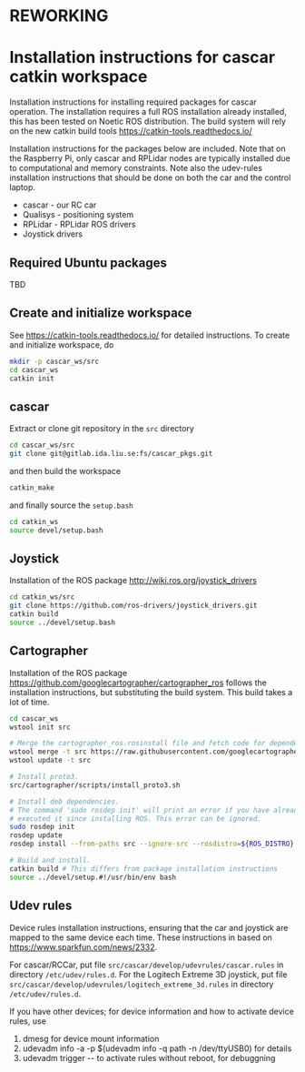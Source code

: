 # REWORKING

# Installation instructions for cascar catkin workspace
Installation instructions for installing required packages for cascar operation. The installation requires a full ROS installation already installed, this has been tested on Noetic ROS distribution. The build system will rely on the new catkin build tools https://catkin-tools.readthedocs.io/

Installation instructions for the packages below are included. Note that on the Raspberry Pi, only cascar and RPLidar nodes are typically installed due to computational and memory constraints. Note also the udev-rules installation instructions that should be done on both the car and the control laptop.

* cascar - our RC car
* Qualisys - positioning system
* RPLidar - RPLidar ROS drivers
* Joystick drivers

## Required Ubuntu packages
TBD

## Create and initialize workspace
See https://catkin-tools.readthedocs.io/ for detailed instructions. To create and initialize workspace, do
```bash
mkdir -p cascar_ws/src
cd cascar_ws
catkin init
```

## cascar
Extract or clone git repository in the ```src``` directory
```bash
cd cascar_ws/src
git clone git@gitlab.ida.liu.se:fs/cascar_pkgs.git
```
and then build the workspace
```bash
catkin_make
```
and finally source the ```setup.bash```
```bash
cd catkin_ws
source devel/setup.bash
```

## Joystick
Installation of the ROS package http://wiki.ros.org/joystick_drivers

```bash
cd catkin_ws/src
git clone https://github.com/ros-drivers/joystick_drivers.git
catkin build
source ../devel/setup.bash
```

## Cartographer
Installation of the ROS package https://github.com/googlecartographer/cartographer_ros follows the installation instructions, but substituting the build system. This build takes a lot of time.

```bash
cd cascar_ws
wstool init src

# Merge the cartographer_ros.rosinstall file and fetch code for dependencies.
wstool merge -t src https://raw.githubusercontent.com/googlecartographer/cartographer_ros/master/cartographer_ros.rosinstall
wstool update -t src

# Install proto3.
src/cartographer/scripts/install_proto3.sh

# Install deb dependencies.
# The command 'sudo rosdep init' will print an error if you have already
# executed it since installing ROS. This error can be ignored.
sudo rosdep init
rosdep update
rosdep install --from-paths src --ignore-src --rosdistro=${ROS_DISTRO} -y

# Build and install.
catkin build # This differs from package installation instructions
source ../devel/setup.#!/usr/bin/env bash
```

## Udev rules
Device rules installation instructions, ensuring that the car and joystick are mapped to the same device each time. These instructions in based on https://www.sparkfun.com/news/2332.

For cascar/RCCar, put file ```src/cascar/develop/udevrules/cascar.rules``` in directory ```/etc/udev/rules.d```. For the Logitech Extreme 3D joystick, put
file ```src/cascar/develop/udevrules/logitech_extreme_3d.rules``` in directory ```/etc/udev/rules.d```.

If you have other devices; for device information and how to activate device rules, use
1. dmesg for device mount information
2. udevadm info -a -p  $(udevadm info -q path -n /dev/ttyUSB0) for details
3. udevadm trigger -- to activate rules without reboot, for debuggning
